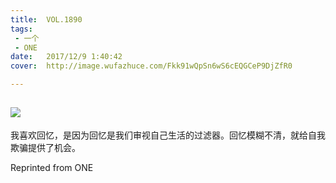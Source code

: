 ```yaml
---
title:	VOL.1890
tags:
 - 一个
 - ONE
date:	2017/12/9 1:40:42
cover:	http://image.wufazhuce.com/Fkk91wQpSn6wS6cEQGCeP9DjZfR0

---
```

![](http://image.wufazhuce.com/Fkk91wQpSn6wS6cEQGCeP9DjZfR0)
---

我喜欢回忆，是因为回忆是我们审视自己生活的过滤器。回忆模糊不清，就给自我欺骗提供了机会。
 
Reprinted from ONE
